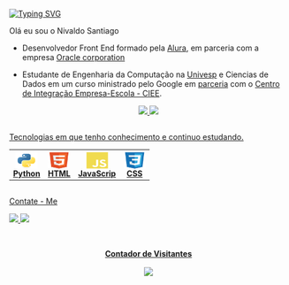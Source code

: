 

[![Typing SVG](https://readme-typing-svg.herokuapp.com/?color=00bfbf&size=20&center=true&vCenter=true&width=1000&lines=Olá,+Sou+Nivaldo+Santiago;estudante+de+engenharia+da+computação+na+Univesp;e+programador+front+end;Seja+Bem+Vindo!+:%29)](https://git.io/typing-svg)


Olá eu sou o Nivaldo Santiago

- Desenvolvedor Front End formado pela <a href=https://www.alura.com.br/sobre>Alura<a/>, em parceria com a empresa  <a href=https://www.alura.com.br/oracle-next-education/>Oracle corporation<a/>

- Estudante de Engenharia da Computação na <a href=https://univesp.br/institucional>Univesp<a/> e Ciencias de Dados em um curso ministrado pelo Google em <a href=https://portal.ciee.org.br/para-voce/google-ciee/>parceria<a/> com o  <a href=https://portal.ciee.org.br/institucional/o-que-e-o-ciee/>Centro de Integração Empresa-Escola - CIEE<a/>.


<div align="center">
  <a href="https://github.com/santiago2511">
  <img height="180em" src="https://github-readme-stats.vercel.app/api?username=santiago2511&show_icons=true&theme=dark&include_all_commits=true&count_private=true"/>
<img height="180em" src="https://github-readme-stats.vercel.app/api/top-langs/?username=santiago2511&layout=compact&langs_count=7&theme=dark"/>
 
</div>

##
<div>

Tecnologias em que tenho conhecimento e continuo estudando.
<div/>
<table>
  <tr>
      <th><img align="center" alt="Rafa-Python" height="30" width="40" src="https://raw.githubusercontent.com/devicons/devicon/master/icons/python/python-original.svg"><br>Python </th>
      <th><img align="center" alt="Rafa-HTML" height="30" width="40" src="https://raw.githubusercontent.com/devicons/devicon/master/icons/html5/html5-original.svg"><br>HTML </th>
      <th><img align="center" alt="Rafa-Js" height="30" width="40" src="https://raw.githubusercontent.com/devicons/devicon/master/icons/javascript/javascript-plain.svg"><br>JavaScrip </th>
      <th><img align="center" alt="Rafa-CSS" height="30" width="40" src="https://raw.githubusercontent.com/devicons/devicon/master/icons/css3/css3-original.svg"><br>CSS </th>
  <tr/>
 
<table/>
<div/>

 ##
 
 <div>
 
 
<p>Contate - Me<p/>


<a href="https://www.linkedin.com/feed/?trk=homepage-basic_google-one-tap-submit" target="_blank"><img src="https://img.shields.io/badge/-LinkedIn-%230077B5?style=for-the-badge&logo=linkedin&logoColor=white" target="_blank"></a> 
  <a href = "mailto:https://santiagojunior251@gmail.com?hl=pt-BR#inbox"><img src="https://img.shields.io/badge/-Gmail-%23333?style=for-the-badge&logo=gmail&logoColor=white" target="_blanc"></a>
  
<div align="center">
<br><p align="centre"><b>Contador de Visitantes</b></p>  
<p align="center"><img align="center" src="https://profile-counter.glitch.me/{santiago2511}/count.svg" /></p> 
<br>
</div>
  
